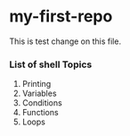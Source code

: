 # my-first-repo

This is test change on this file.

### List of shell Topics

1. Printing
2. Variables
3. Conditions
4. Functions
5. Loops
